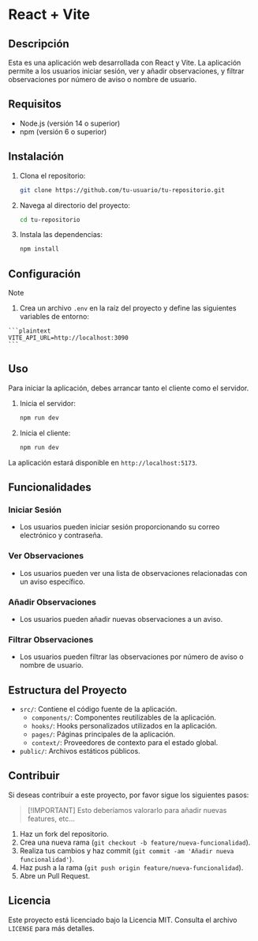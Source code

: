 
# React + Vite

## Descripción

Esta es una aplicación web desarrollada con React y Vite. La aplicación permite a los usuarios iniciar sesión, ver y añadir observaciones, y filtrar observaciones por número de aviso o nombre de usuario.

## Requisitos

- Node.js (versión 14 o superior)
- npm (versión 6 o superior)

## Instalación

1. Clona el repositorio:

    ```bash
    git clone https://github.com/tu-usuario/tu-repositorio.git
    ```

2. Navega al directorio del proyecto:

    ```bash
    cd tu-repositorio
    ```

3. Instala las dependencias:

    ```bash
    npm install
    ```

## Configuración

> [!NOTE]
> 1. Crea un archivo `.env` en la raíz del proyecto y define las siguientes variables de entorno:

    ```plaintext
    VITE_API_URL=http://localhost:3090
    ```

## Uso

Para iniciar la aplicación, debes arrancar tanto el cliente como el servidor.

1. Inicia el servidor:

    ```bash
    npm run dev
    ```

2. Inicia el cliente:

    ```bash
    npm run dev
    ```

La aplicación estará disponible en `http://localhost:5173`.

## Funcionalidades

### Iniciar Sesión

- Los usuarios pueden iniciar sesión proporcionando su correo electrónico y contraseña.

### Ver Observaciones

- Los usuarios pueden ver una lista de observaciones relacionadas con un aviso específico.

### Añadir Observaciones

- Los usuarios pueden añadir nuevas observaciones a un aviso.

### Filtrar Observaciones

- Los usuarios pueden filtrar las observaciones por número de aviso o nombre de usuario.

## Estructura del Proyecto

- `src/`: Contiene el código fuente de la aplicación.
  - `components/`: Componentes reutilizables de la aplicación.
  - `hooks/`: Hooks personalizados utilizados en la aplicación.
  - `pages/`: Páginas principales de la aplicación.
  - `context/`: Proveedores de contexto para el estado global.
- `public/`: Archivos estáticos públicos.

## Contribuir

Si deseas contribuir a este proyecto, por favor sigue los siguientes pasos:

> [!IMPORTANT] Esto deberíamos valorarlo para añadir nuevas features, etc...
1. Haz un fork del repositorio.
2. Crea una nueva rama (`git checkout -b feature/nueva-funcionalidad`).
3. Realiza tus cambios y haz commit (`git commit -am 'Añadir nueva funcionalidad'`).
4. Haz push a la rama (`git push origin feature/nueva-funcionalidad`).
5. Abre un Pull Request.

## Licencia

Este proyecto está licenciado bajo la Licencia MIT. Consulta el archivo `LICENSE` para más detalles.
